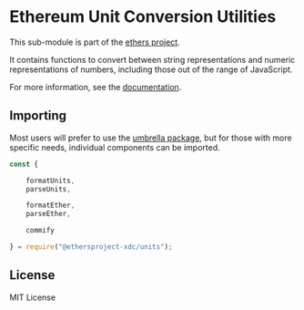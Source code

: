 Ethereum Unit Conversion Utilities
==================================

This sub-module is part of the [ethers project](https://github.com/ethers-io/ethers.js).

It contains functions to convert between string representations and numeric
representations of numbers, including those out of the range of JavaScript.

For more information, see the [documentation](https://docs.ethers.io/v5/api/utils/display-logic/).


Importing
---------

Most users will prefer to use the [umbrella package](https://www.npmjs.com/package/ethers),
but for those with more specific needs, individual components can be imported.

```javascript
const {

    formatUnits,
    parseUnits,

    formatEther,
    parseEther,

    commify

} = require("@ethersproject-xdc/units");
```


License
-------

MIT License
